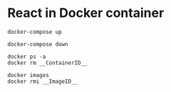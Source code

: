 # React in Docker container

    docker-compose up

    docker-compose down

    docker ps -a
    docker rm __ContainerID__

    docker images
    docker rmi __ImageID__
